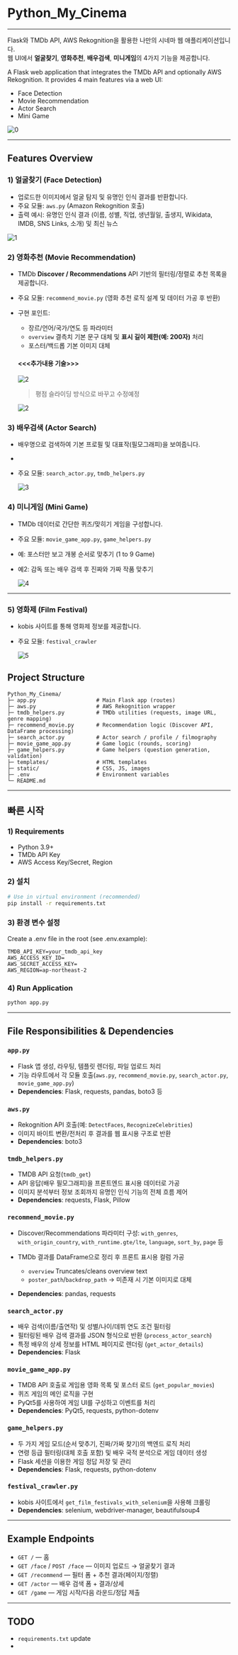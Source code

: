 # Python_My_Cinema
---
Flask와 TMDb API, AWS Rekognition을 활용한 나만의 시네마 웹 애플리케이션입니다.  
웹 UI에서 **얼굴찾기**, **영화추천**, **배우검색**, **미니게임**의 4가지 기능을 제공합니다.

A Flask web application that integrates the TMDb API and optionally AWS Rekognition.
It provides 4 main features via a web UI:
- Face Detection
- Movie Recommendation
- Actor Search
- Mini Game

![0](/static/readme_img/0_main_example.png)

---

## Features Overview

### 1) 얼굴찾기 (Face Detection)
- 업로드한 이미지에서 얼굴 탐지 및 유명인 인식 결과를 반환합니다.
- 주요 모듈: `aws.py` (Amazon Rekognition 호출)
- 출력 예시: 유명인 인식 결과 (이름, 성별, 직업, 생년월일, 출생지, Wikidata, IMDB, SNS Links, 소개) 및 최신 뉴스

![1](/static/readme_img/1_face_detection_example.png)

### 2) 영화추천 (Movie Recommendation)
- TMDb **Discover / Recommendations** API 기반의 필터링/정렬로 추천 목록을 제공합니다.
- 주요 모듈: `recommend_movie.py` (영화 추천 로직 설계 및 데이터 가공 후 반환)
- 구현 포인트:
  - 장르/언어/국가/연도 등 파라미터 
  - `overview` 결측치 기본 문구 대체 및 **표시 길이 제한(예: 200자)** 처리
  - 포스터/백드롭 기본 이미지 대체
  #### <<<추가내용 기술>>>

  ![2](/static/readme_img/2_recommend_example.png)
  > 평점 슬라이딩 방식으로 바꾸고 수정예정

  ![2](/static/readme_img/2_2_recommend_example.png)

### 3) 배우검색 (Actor Search)
- 배우명으로 검색하여 기본 프로필 및 대표작(필모그래피)을 보여줍니다.
-
- 주요 모듈: `search_actor.py`, `tmdb_helpers.py`

  ![3](/static/readme_img/3_find_actor_example.png)

### 4) 미니게임 (Mini Game)
- TMDb 데이터로 간단한 퀴즈/맞히기 게임을 구성합니다.
- 주요 모듈: `movie_game_app.py`, `game_helpers.py`
- 예: 포스터만 보고 개봉 순서로 맞추기 (1 to 9 Game)
- 예2: 감독 또는 배우 검색 후 진짜와 가짜 작품 맞추기

  ![4](/static/readme_img/4_game_example.png)
---

### 5) 영화제 (Film Festival)
- kobis 사이트를 통해 영화제 정보를 제공합니다.
- 주요 모듈: `festival_crawler`

  ![5](/static/readme_img/5_film_festival_example.png)

## Project Structure

```
Python_My_Cinema/
├─ app.py                   # Main Flask app (routes)
├─ aws.py                   # AWS Rekognition wrapper
├─ tmdb_helpers.py          # TMDb utilities (requests, image URL, genre mapping)
├─ recommend_movie.py       # Recommendation logic (Discover API, DataFrame processing)
├─ search_actor.py          # Actor search / profile / filmography
├─ movie_game_app.py        # Game logic (rounds, scoring)
├─ game_helpers.py          # Game helpers (question generation, validation)
├─ templates/               # HTML templates
├─ static/                  # CSS, JS, images
├─ .env                     # Environment variables
└─ README.md
```

---

## 빠른 시작

### 1) Requirements
- Python 3.9+
- TMDb API Key
- AWS Access Key/Secret, Region

### 2) 설치

```bash
# Use in virtual environment (recommended)
pip install -r requirements.txt
```

### 3) 환경 변수 설정
Create a .env file in the root (see .env.example):

```dotenv
TMDB_API_KEY=your_tmdb_api_key
AWS_ACCESS_KEY_ID=
AWS_SECRET_ACCESS_KEY=
AWS_REGION=ap-northeast-2

```

### 4) Run Application

```bash
python app.py
```
---

## File Responsibilities & Dependencies

### `app.py`
- Flask 앱 생성, 라우팅, 템플릿 렌더링, 파일 업로드 처리
- 기능 라우트에서 각 모듈 호출(`aws.py`, `recommend_movie.py`, `search_actor.py`, `movie_game_app.py`)
- **Dependencies**: Flask, requests, pandas, boto3 등

### `aws.py`
- Rekognition API 호출(예: `DetectFaces`, `RecognizeCelebrities`)
- 이미지 바이트 변환/전처리 후 결과를 웹 표시용 구조로 반환
- **Dependencies**: boto3

### `tmdb_helpers.py`
- TMDB API 요청(`tmdb_get`)
- API 응답(배우 필모그래피)을 프론트엔드 표시용 데이터로 가공
- 이미지 분석부터 정보 조회까지 유명인 인식 기능의 전체 흐름 제어
- **Dependencies**: requests, Flask, Pillow

### `recommend_movie.py`
- Discover/Recommendations 파라미터 구성: `with_genres`, `with_origin_country`,
  `with_runtime.gte/lte`, `language`, `sort_by`, `page` 등

- TMDb 결과를 DataFrame으로 정리 후 프론트 표시용 컬럼 가공
  - `overview` Truncates/cleans overview text
  - `poster_path`/`backdrop_path`  -> 미존재 시 기본 이미지로 대체

- **Dependencies**: pandas, requests

### `search_actor.py`
- 배우 검색(이름/출연작) 및 성별/나이/데뷔 연도 조건 필터링
- 필터링된 배우 검색 결과를 JSON 형식으로 반환 (`process_actor_search`)
- 특정 배우의 상세 정보를 HTML 페이지로 렌더링 (`get_actor_details`)
- **Dependencies**: Flask

### `movie_game_app.py`
- TMDB API 호출로 게임용 영화 목록 및 포스터 로드 (`get_popular_movies`)
- 퀴즈 게임의 메인 로직을 구현
- PyQt5를 사용하여 게임 UI를 구성하고 이벤트를 처리
- **Dependencies**: PyQt5, requests, python-dotenv

### `game_helpers.py`
- 두 가지 게임 모드(순서 맞추기, 진짜/가짜 찾기)의 백엔드 로직 처리
- 연령 등급 필터링(대체 호출 포함) 및 배우 국적 분석으로 게임 데이터 생성
- Flask 세션을 이용한 게임 정답 저장 및 관리
- **Dependencies**: Flask, requests, python-dotenv

### `festival_crawler.py`
- kobis 사이트에서 `get_film_festivals_with_selenium`을 사용해 크롤링
- **Dependencies**: selenium, webdriver-manager, beautifulsoup4

---

## Example Endpoints

- `GET /` — 홈
- `GET /face` / `POST /face` — 이미지 업로드 → 얼굴찾기 결과
- `GET /recommend` — 필터 폼 + 추천 결과(페이지/정렬)
- `GET /actor` — 배우 검색 폼 + 결과/상세
- `GET /game` — 게임 시작/다음 라운드/정답 제출

---

## TODO
- `requirements.txt` update
- 